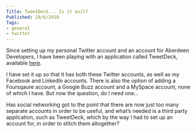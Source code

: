 ```yaml
---
Title: TweetDeck... Is it evil?
Published: 28/6/2010
Tags:
- general
- twitter
---
```


Since setting up my personal Twitter account and an account for Aberdeen Developers, I have been playing with an application called TweetDeck, available [here](http://www.tweetdeck.com/beta/).

I have set it up so that it has both these Twitter accounts, as well as my Facebook and LinkedIn accounts. There is also the option of adding a Foursqaure account, a Google Buzz account and a MySpace account, none of which I have. But now the question, do I need one...

Has social networking got to the point that there are now just too many separate accounts in order to be useful, and what’s needed is a third party application, such as TweetDeck, which by the way I had to set up an account for, in order to stitch them altogether?
